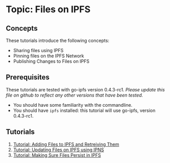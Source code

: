 # Topic: Files on IPFS

## Concepts
These tutorials introduce the following concepts:
* Sharing files using IPFS
* Pinning files on the IPFS Network
* Publishing Changes to Files on IPFS

## Prerequisites
These tutorials are tested with go-ipfs version 0.4.3-rc1. _Please update this file on github to reflect any other versions that have been tested._

- You should have some familiarity with the commandline.
- You should have `ipfs` installed: this tutorial will use go-ipfs, version 0.4.3-rc1.

## Tutorials

1. [Tutorial: Adding Files to IPFS and Retreiving Them](/files-on-ipfs/1-add-and-retrieve-files/README.md)
1. [Tutorial: Updating Files on IPFS using IPNS](/files-on-ipfs/2-update-files/README.md)
1. [Tutorial: Making Sure Files Persist in IPFS](/files-on-ipfs/3-pin-files/README.md)
